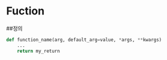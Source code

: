 # Fuction

##정의
```python
def function_name(arg, default_arg=value, *args, **kwargs)
    ...
    return my_return
    
